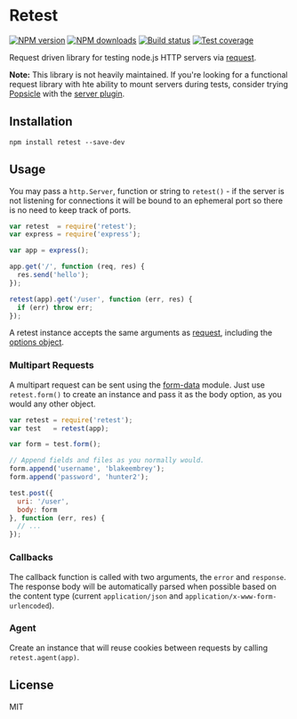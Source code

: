 # Retest

[![NPM version][npm-image]][npm-url]
[![NPM downloads][downloads-image]][downloads-url]
[![Build status][travis-image]][travis-url]
[![Test coverage][coveralls-image]][coveralls-url]

Request driven library for testing node.js HTTP servers via [request](https://github.com/mikeal/request).

**Note:** This library is not heavily maintained. If you're looking for a functional request library with hte ability to mount servers during tests, consider trying [Popsicle](https://github.com/blakeembrey/popsicle) with the [server plugin](https://github.com/blakeembrey/popsicle-server).

## Installation

```
npm install retest --save-dev
```

## Usage

You may pass a `http.Server`, function or string to `retest()` - if the server is not listening for connections it will be bound to an ephemeral port so there is no need to keep track of ports.

```javascript
var retest  = require('retest');
var express = require('express');

var app = express();

app.get('/', function (req, res) {
  res.send('hello');
});

retest(app).get('/user', function (err, res) {
  if (err) throw err;
});
```

A retest instance accepts the same arguments as [request](https://github.com/mikeal/request), including the [options object](https://github.com/mikeal/request#requestoptions-callback).

### Multipart Requests

A multipart request can be sent using the [form-data](https://github.com/felixge/node-form-data) module. Just use `retest.form()` to create an instance and pass it as the body option, as you would any other object.

```javascript
var retest = require('retest');
var test   = retest(app);

var form = test.form();

// Append fields and files as you normally would.
form.append('username', 'blakeembrey');
form.append('password', 'hunter2');

test.post({
  uri: '/user',
  body: form
}, function (err, res) {
  // ...
});
```

### Callbacks

The callback function is called with two arguments, the `error` and `response`. The response body will be automatically parsed when possible based on the content type (current `application/json` and `application/x-www-form-urlencoded`).

### Agent

Create an instance that will reuse cookies between requests by calling `retest.agent(app)`.

## License

MIT

[npm-image]: https://img.shields.io/npm/v/retest.svg?style=flat
[npm-url]: https://npmjs.org/package/retest
[downloads-image]: https://img.shields.io/npm/dm/retest.svg?style=flat
[downloads-url]: https://npmjs.org/package/retest
[travis-image]: https://img.shields.io/travis/blakeembrey/retest.svg?style=flat
[travis-url]: https://travis-ci.org/blakeembrey/retest
[coveralls-image]: https://img.shields.io/coveralls/blakeembrey/retest.svg?style=flat
[coveralls-url]: https://coveralls.io/r/blakeembrey/retest?branch=master

